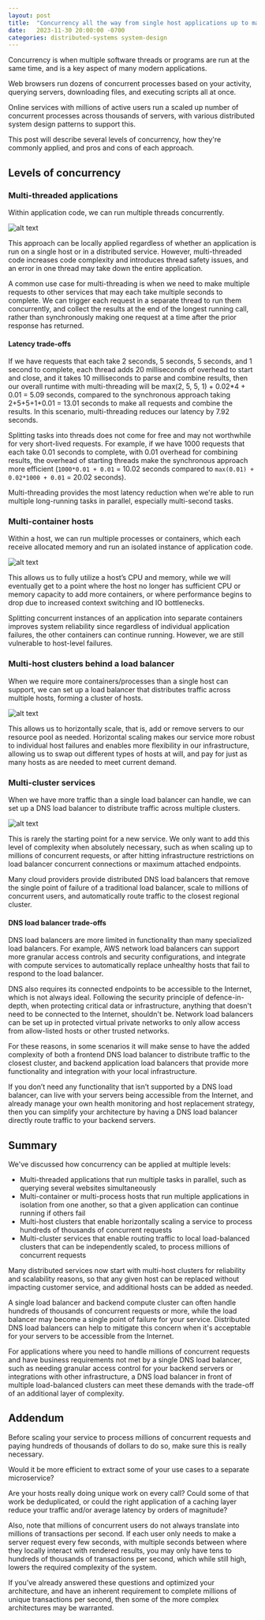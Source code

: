 ```yaml
---
layout: post
title:  "Concurrency all the way from single host applications up to massively distributed services"
date:   2023-11-30 20:00:00 -0700
categories: distributed-systems system-design
---
```


Concurrency is when multiple software threads or programs are run at the same time, and is a key aspect of many modern applications.

Web browsers run dozens of concurrent processes based on your activity, querying servers, downloading files, and executing scripts all at once.

Online services with millions of active users run a scaled up number of concurrent processes across thousands of servers, with various distributed system design patterns to support this.

This post will describe several levels of concurrency, how they're commonly applied, and pros and cons of each approach.

## Levels of concurrency
### Multi-threaded applications
Within application code, we can run multiple threads concurrently.

![alt text](/images/20231130_DistributedComputeToHandleMillionTps-MultiThreadedApp.png "Diagram of a multi-threaded application")

This approach can be locally applied regardless of whether an application is run on a single host or in a distributed service.  However, multi-threaded code increases code complexity and introduces thread safety issues, and an error in one thread may take down the entire application.

A common use case for multi-threading is when we need to make multiple requests to other services that may each take multiple seconds to complete.  We can trigger each request in a separate thread to run them concurrently, and collect the results at the end of the longest running call, rather than synchronously making one request at a time after the prior response has returned.

#### Latency trade-offs

If we have requests that each take 2 seconds, 5 seconds, 5 seconds, and 1 second to complete, each thread adds 20 milliseconds of overhead to start and close, and it takes 10 milliseconds to parse and combine results, then our overall runtime with multi-threading will be max(2, 5, 5, 1) + 0.02*4 + 0.01 = 5.09 seconds, compared to the synchronous approach taking 2+5+5+1+0.01 = 13.01 seconds to make all requests and combine the results.  In this scenario, multi-threading reduces our latency by 7.92 seconds.

Splitting tasks into threads does not come for free and may not worthwhile for very short-lived requests.  For example, if we have 1000 requests that each take 0.01 seconds to complete, with 0.01 overhead for combining results, the overhead of starting threads make the synchronous approach more efficient (`1000*0.01 + 0.01` = 10.02 seconds compared to `max(0.01) + 0.02*1000 + 0.01` = 20.02 seconds).

Multi-threading provides the most latency reduction when we're able to run multiple long-running tasks in parallel, especially multi-second tasks.

### Multi-container hosts
Within a host, we can run multiple processes or containers, which each receive allocated memory and run an isolated instance of application code.

![alt text](/images/20231130_DistributedComputeToHandleMillionTps-MultiContainerHost.png "Diagram of a multi-container host")

This allows us to fully utilize a host’s CPU and memory, while we will eventually get to a point where the host no longer has sufficient CPU or memory capacity to add more containers, or where performance begins to drop due to increased context switching and IO bottlenecks.

Splitting concurrent instances of an application into separate containers improves system reliability since regardless of individual application failures, the other containers can continue running.  However, we are still vulnerable to host-level failures.

### Multi-host clusters behind a load balancer
When we require more containers/processes than a single host can support, we can set up a load balancer that distributes traffic across multiple hosts, forming a cluster of hosts.

![alt text](/images/20231130_DistributedComputeToHandleMillionTps-MultiHostCluster.png "Diagram of a multi-host cluster")

This allows us to horizontally scale, that is, add or remove servers to our resource pool as needed.  Horizontal scaling makes our service more robust to individual host failures and enables more flexibility in our infrastructure, allowing us to swap out different types of hosts at will, and pay for just as many hosts as are needed to meet current demand.

### Multi-cluster services
When we have more traffic than a single load balancer can handle, we can set up a DNS load balancer to distribute traffic across multiple clusters.

![alt text](/images/20231130_DistributedComputeToHandleMillionTps-MultiClusterService.png "Diagram of a multi-cluster service")

This is rarely the starting point for a new service.  We only want to add this level of complexity when absolutely necessary, such as when scaling up to millions of concurrent requests, or after hitting infrastructure restrictions on load balancer concurrent connections or maximum attached endpoints.

Many cloud providers provide distributed DNS load balancers that remove the single point of failure of a traditional load balancer, scale to millions of concurrent users, and automatically route traffic to the closest regional cluster.

#### DNS load balancer trade-offs

DNS load balancers are more limited in functionality than many specialized load balancers.  For example, AWS network load balancers can support more granular access controls and security configurations, and integrate with compute services to automatically replace unhealthy hosts that fail to respond to the load balancer.

DNS also requires its connected endpoints to be accessible to the Internet, which is not always ideal.  Following the security principle of defence-in-depth, when protecting critical data or infrastructure, anything that doesn't need to be connected to the Internet, shouldn't be.  Network load balancers can be set up in protected virtual private networks to only allow access from allow-listed hosts or other trusted networks.

For these reasons, in some scenarios it will make sense to have the added complexity of both a frontend DNS load balancer to distribute traffic to the closest cluster, and backend application load balancers that provide more functionality and integration with your local infrastructure.

If you don’t need any functionality that isn’t supported by a DNS load balancer, can live with your servers being accessible from the Internet, and already manage your own health monitoring and host replacement strategy, then you can simplify your architecture by having a DNS load balancer directly route traffic to your backend servers.

## Summary
We've discussed how concurrency can be applied at multiple levels:
* Multi-threaded applications that run multiple tasks in parallel, such as querying several websites simultaneously
* Multi-container or multi-process hosts that run multiple applications in isolation from one another, so that a given application can continue running if others fail
* Multi-host clusters that enable horizontally scaling a service to process hundreds of thousands of concurrent requests
* Multi-cluster services that enable routing traffic to local load-balanced clusters that can be independently scaled, to process millions of concurrent requests

Many distributed services now start with multi-host clusters for reliability and scalability reasons, so that any given host can be replaced without impacting customer service, and additional hosts can be added as needed.

A single load balancer and backend compute cluster can often handle hundreds of thousands of concurrent requests or more, while the load balancer may become a single point of failure for your service.  Distributed DNS load balancers can help to mitigate this concern when it's acceptable for your servers to be accessible from the Internet.

For applications where you need to handle millions of concurrent requests and have business requirements not met by a single DNS load balancer, such as needing granular access control for your backend servers or integrations with other infrastructure, a DNS load balancer in front of multiple load-balanced clusters can meet these demands with the trade-off of an additional layer of complexity.

## Addendum

Before scaling your service to process millions of concurrent requests and paying hundreds of thousands of dollars to do so, make sure this is really necessary.

Would it be more efficient to extract some of your use cases to a separate microservice?

Are your hosts really doing unique work on every call?  Could some of that work be deduplicated, or could the right application of a caching layer reduce your traffic and/or average latency by orders of magnitude?

Also, note that millions of concurrent users do not always translate into millions of transactions per second.  If each user only needs to make a server request every few seconds, with multiple seconds between where they locally interact with rendered results, you may only have tens to hundreds of thousands of transactions per second, which while still high, lowers the required complexity of the system.

If you’ve already answered these questions and optimized your architecture, and have an inherent requirement to complete millions of unique transactions per second, then some of the more complex architectures may be warranted.

